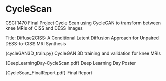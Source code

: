 # CycleScan
CSCI 1470 Final Project Cycle Scan using CycleGAN to transform between knee MRIs of CISS and DESS Images

Title: Diffuse2CISS: A Conditional Latent Diffusion Approach for Unpaired DESS-to-CISS MRI Synthesis

 {cycleGAN3D_train.py} CycleGAN 3D training and validation for knee MRIs  

{DeepLearningDay-CycleScan.pdf} Deep Learning Day Poster  

{CycleScan_FinalReport.pdf} Final Report 
